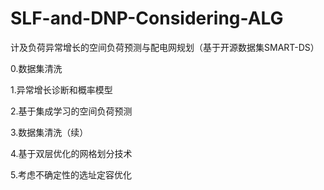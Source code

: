 # SLF-and-DNP-Considering-ALG
计及负荷异常增长的空间负荷预测与配电网规划（基于开源数据集SMART-DS）

0.数据集清洗

1.异常增长诊断和概率模型

2.基于集成学习的空间负荷预测

3.数据集清洗（续）

4.基于双层优化的网格划分技术

5.考虑不确定性的选址定容优化
